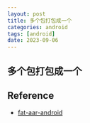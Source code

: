 ```yaml
---
layout: post
title: 多个包打包成一个
categories: android
tags: [android]
date: 2023-09-06
---
```


## 多个包打包成一个



## Reference
+ [fat-aar-android](https://github.com/kezong/fat-aar-android)
